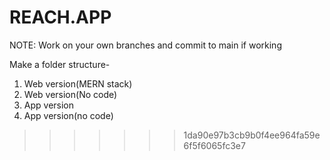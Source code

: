# REACH.APP
NOTE: Work on your own branches and commit to main if working

Make a folder structure-
1. Web version(MERN stack)
2. Web version(No code)
3. App version
3. App version(no code)
>>>>>>> 1da90e97b3cb9b0f4ee964fa59e6f5f6065fc3e7
